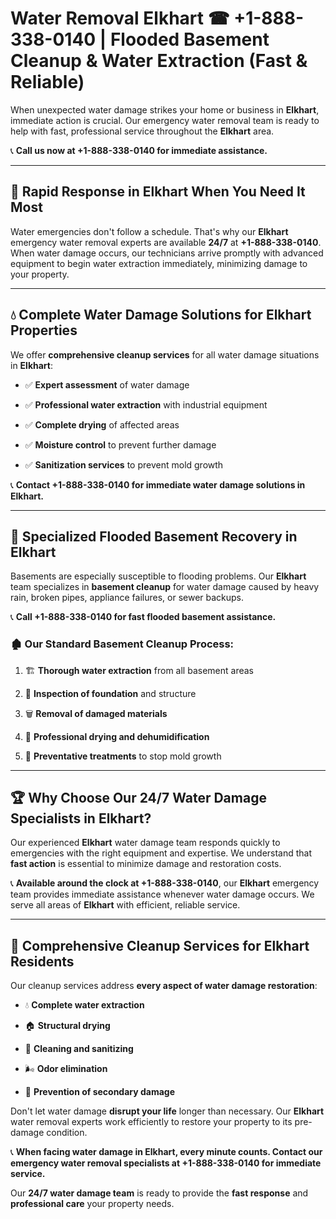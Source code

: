 # Water Removal Elkhart ☎ +1-888-338-0140 | Flooded Basement Cleanup & Water Extraction (Fast & Reliable)

When unexpected water damage strikes your home or business in **Elkhart**, immediate action is crucial. Our emergency water removal team is ready to help with fast, professional service throughout the **Elkhart** area. 

📞 **Call us now at +1-888-338-0140 for immediate assistance.**
---
## 🚀 Rapid Response in Elkhart When You Need It Most
Water emergencies don't follow a schedule. That's why our **Elkhart** emergency water removal experts are available **24/7** at **+1-888-338-0140**. When water damage occurs, our technicians arrive promptly with advanced equipment to begin water extraction immediately, minimizing damage to your property.
---
## 💧 Complete Water Damage Solutions for Elkhart Properties
We offer **comprehensive cleanup services** for all water damage situations in **Elkhart**:
- ✅ **Expert assessment** of water damage  
- ✅ **Professional water extraction** with industrial equipment  
- ✅ **Complete drying** of affected areas  
- ✅ **Moisture control** to prevent further damage  
- ✅ **Sanitization services** to prevent mold growth  
📞 **Contact +1-888-338-0140 for immediate water damage solutions in Elkhart.**
---
## 🌊 Specialized Flooded Basement Recovery in Elkhart
Basements are especially susceptible to flooding problems. Our **Elkhart** team specializes in **basement cleanup** for water damage caused by heavy rain, broken pipes, appliance failures, or sewer backups. 
📞 **Call +1-888-338-0140 for fast flooded basement assistance.**
### 🏚️ Our Standard Basement Cleanup Process:
1. 🏗️ **Thorough water extraction** from all basement areas  
2. 🔎 **Inspection of foundation** and structure  
3. 🗑️ **Removal of damaged materials**  
4. 💨 **Professional drying and dehumidification**  
5. 🚫 **Preventative treatments** to stop mold growth  
---
## 🏆 Why Choose Our 24/7 Water Damage Specialists in Elkhart?
Our experienced **Elkhart** water damage team responds quickly to emergencies with the right equipment and expertise. We understand that **fast action** is essential to minimize damage and restoration costs.
📞 **Available around the clock at +1-888-338-0140**, our **Elkhart** emergency team provides immediate assistance whenever water damage occurs. We serve all areas of **Elkhart** with efficient, reliable service.
---
## 🧹 Comprehensive Cleanup Services for Elkhart Residents
Our cleanup services address **every aspect of water damage restoration**:
- 💧 **Complete water extraction**  
- 🏠 **Structural drying**  
- 🧼 **Cleaning and sanitizing**  
- 🌬️ **Odor elimination**  
- 🚫 **Prevention of secondary damage**  
Don't let water damage **disrupt your life** longer than necessary. Our **Elkhart** water removal experts work efficiently to restore your property to its pre-damage condition.
📞 **When facing water damage in Elkhart, every minute counts. Contact our emergency water removal specialists at +1-888-338-0140 for immediate service.**
Our **24/7 water damage team** is ready to provide the **fast response** and **professional care** your property needs.
